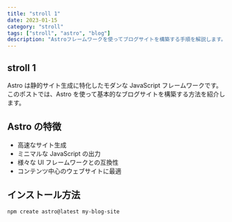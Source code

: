 ```yaml
---
title: "stroll 1"
date: 2023-01-15
category: "stroll"
tags: ["stroll", "astro", "blog"]
description: "Astroフレームワークを使ってブログサイトを構築する手順を解説します。"
---
```


## stroll 1

Astro は静的サイト生成に特化したモダンな JavaScript フレームワークです。このポストでは、Astro を使って基本的なブログサイトを構築する方法を紹介します。

## Astro の特徴

- 高速なサイト生成
- ミニマルな JavaScript の出力
- 様々な UI フレームワークとの互換性
- コンテンツ中心のウェブサイトに最適

## インストール方法

```bash
npm create astro@latest my-blog-site
```

